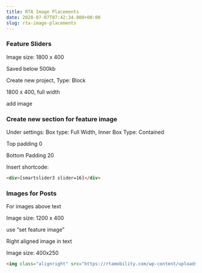```yaml
---
title: RTA Image Placements
date: 2020-07-07T07:42:34.000+00:00
slug: rta-image-placements
---
```



### Feature Sliders
Image size: 1800 x 400 

Saved below 500kb

Create new project, Type: Block

1800 x 400, full width

add image

### Create new section for feature image
Under settings: Box type: Full Width, Inner Box Type: Contained

Top padding 0

Bottom Padding 20

Insert shortcode:  
```html
<div>[smartslider3 slider=16]</div>
```


### Images for Posts
For images above text

Image size: 1200 x 400

use “set feature image”

Right aligned image in text 

Image size: 400x250
```html
<img class="alignright" src="https://rtamobility.com/wp-content/uploads/sites/3/2020/07/400x250.jpg">
```

